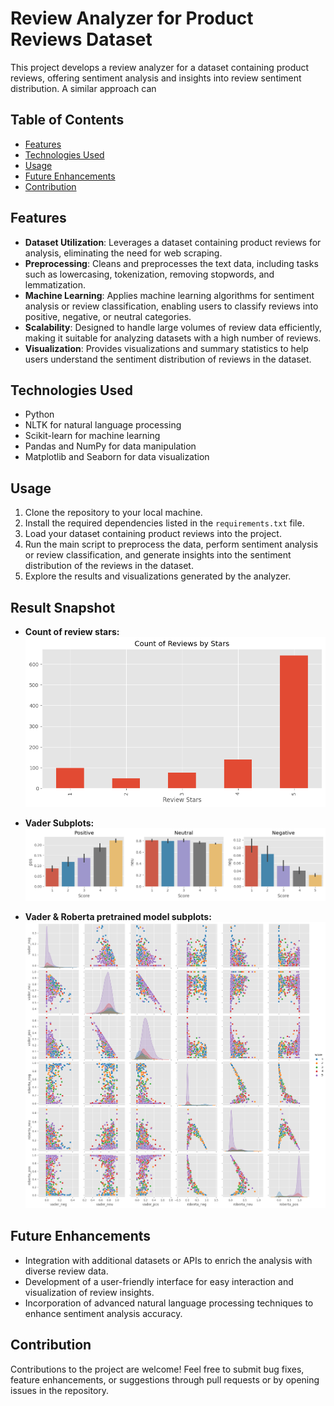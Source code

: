 # Review Analyzer for Product Reviews Dataset

This project develops a review analyzer for a dataset containing product reviews, offering sentiment analysis and insights into review sentiment distribution. A similar approach can 

## Table of Contents
- [Features](#features)
- [Technologies Used](#technologies-used)
- [Usage](#usage)
- [Future Enhancements](#future-enhancements)
- [Contribution](#contribution)



## Features
- **Dataset Utilization**: Leverages a dataset containing product reviews for analysis, eliminating the need for web scraping.
- **Preprocessing**: Cleans and preprocesses the text data, including tasks such as lowercasing, tokenization, removing stopwords, and lemmatization.
- **Machine Learning**: Applies machine learning algorithms for sentiment analysis or review classification, enabling users to classify reviews into positive, negative, or neutral categories.
- **Scalability**: Designed to handle large volumes of review data efficiently, making it suitable for analyzing datasets with a high number of reviews.
- **Visualization**: Provides visualizations and summary statistics to help users understand the sentiment distribution of reviews in the dataset.

## Technologies Used
- Python
- NLTK for natural language processing
- Scikit-learn for machine learning
- Pandas and NumPy for data manipulation
- Matplotlib and Seaborn for data visualization

## Usage
1. Clone the repository to your local machine.
2. Install the required dependencies listed in the `requirements.txt` file.
3. Load your dataset containing product reviews into the project.
4. Run the main script to preprocess the data, perform sentiment analysis or review classification, and generate insights into the sentiment distribution of the reviews in the dataset.
5. Explore the results and visualizations generated by the analyzer.

## Result Snapshot

- **Count of review stars:**
![Count of review stars](images/revw_stars.png)


- **Vader Subplots:**
![Vader Subplots](images\vader_score.png)


- **Vader & Roberta pretrained model subplots:**
![Vader & Roberta pretrained model subplots](images\vader_roberta_score.png)

## Future Enhancements
- Integration with additional datasets or APIs to enrich the analysis with diverse review data.
- Development of a user-friendly interface for easy interaction and visualization of review insights.
- Incorporation of advanced natural language processing techniques to enhance sentiment analysis accuracy.

## Contribution
Contributions to the project are welcome! Feel free to submit bug fixes, feature enhancements, or suggestions through pull requests or by opening issues in the repository.
